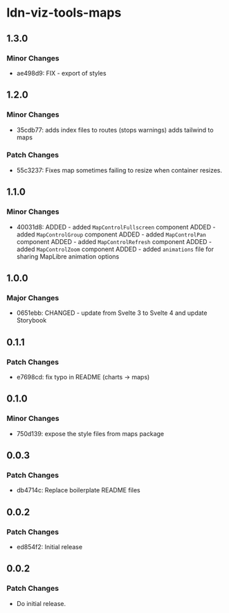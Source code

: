 # ldn-viz-tools-maps

## 1.3.0

### Minor Changes

- ae498d9: FIX - export of styles

## 1.2.0

### Minor Changes

- 35cdb77: adds index files to routes (stops warnings) adds tailwind to maps

### Patch Changes

- 55c3237: Fixes map sometimes failing to resize when container resizes.

## 1.1.0

### Minor Changes

- 40031d8: ADDED - added `MapControlFullscreen` component
  ADDED - added `MapControlGroup` component
  ADDED - added `MapControlPan` component
  ADDED - added `MapControlRefresh` component
  ADDED - added `MapControlZoom` component
  ADDED - added `animations` file for sharing MapLibre animation options

## 1.0.0

### Major Changes

- 0651ebb: CHANGED - update from Svelte 3 to Svelte 4 and update Storybook

## 0.1.1

### Patch Changes

- e7698cd: fix typo in README (charts -> maps)

## 0.1.0

### Minor Changes

- 750d139: expose the style files from maps package

## 0.0.3

### Patch Changes

- db4714c: Replace boilerplate README files

## 0.0.2

### Patch Changes

- ed854f2: Initial release

## 0.0.2

### Patch Changes

- Do initial release.
